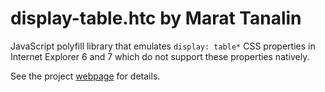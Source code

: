 # display-table.htc by Marat Tanalin

JavaScript polyfill library that emulates `display: table*` CSS properties in Internet Explorer 6 and 7 which do not support these properties natively.

See the project [webpage](http://tanalin.com/en/projects/display-table-htc/) for details.